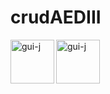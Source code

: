# crudAEDIII

<img align="left" alt="gui-j" height="70" width="70" src="https://cdn.jsdelivr.net/gh/devicons/devicon/icons/mysql/mysql-original-wordmark.svg"/>
<img align="left" alt="gui-j" height="70" width="70" src="https://cdn.jsdelivr.net/gh/devicons/devicon/icons/php/php-original.svg"/>

         
          
